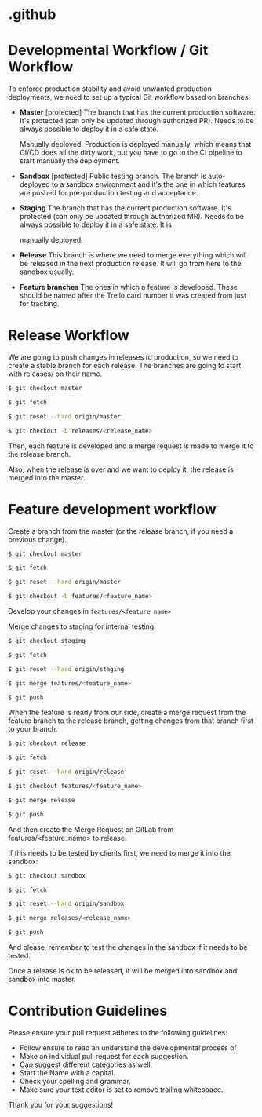 # .github











# Developmental Workflow / Git Workflow
To enforce production stability and avoid unwanted production deployments, we need to set up a typical Git workflow based on branches.
  - **Master** [protected]
    The branch that has the current production software. It's protected (can only be updated through authorized PR). Needs to be always possible to deploy it in a safe state. 

    Manually deployed. Production is deployed manually, which means that CI/CD does all the dirty work, but you have to go to the CI pipeline to start manually the deployment.
    
  - **Sandbox** [protected]
    Public testing branch. The branch is auto-deployed to a sandbox environment and it's the one in which features are pushed for pre-production testing and acceptance.
    
  - **Staging** 
    The branch that has the current production software. It's protected (can only be updated through authorized MR). Needs to be always possible to deploy it in a safe state. It is
     
    manually deployed.
    
  - **Release**
    This branch is where we need to merge everything which will be released in the next production release. It will go from here to the sandbox usually.
    
  - **Feature branches**
    The ones in which a feature is developed. These should be named after the Trello card number it was created from just for tracking.

# Release Workflow
We are going to push changes in releases to production, so we need to create a stable branch for each release. The branches are going to start with releases/ on their name.

```bash
$ git checkout master

$ git fetch

$ git reset --hard origin/master

$ git checkout -b releases/<release_name>
```

Then, each feature is developed and a merge request is made to merge it to the release branch.

Also, when the release is over and we want to deploy it, the release is merged into the master.

# Feature development workflow
Create a branch from the master (or the release branch, if you need a previous change).

```bash
$ git checkout master

$ git fetch

$ git reset --hard origin/master

$ git checkout -b features/<feature_name>
```

Develop your changes in `features/<feature_name>` 

Merge changes to staging for internal testing:

```bash
$ git checkout staging

$ git fetch

$ git reset --hard origin/staging

$ git merge features/<feature_name>

$ git push
```

When the feature is ready from our side, create a merge request from the feature branch to the release branch, getting changes from that branch first to your branch.

```bash
$ git checkout release

$ git fetch

$ git reset --hard origin/release

$ git checkout features/<feature_name>

$ git merge release

$ git push
```

And then create the Merge Request on GitLab from features/<feature_name> to release.

If this needs to be tested by clients first, we need to merge it into the sandbox:

```bash
$ git checkout sandbox

$ git fetch

$ git reset --hard origin/sandbox

$ git merge releases/<release_name>

$ git push
```

And please, remember to test the changes in the sandbox  if it needs to be tested.

Once a release is ok to be released, it will be merged into sandbox and sandbox into master.


# Contribution Guidelines

Please ensure your pull request adheres to the following guidelines:

- Follow ensure to read an understand the developmental process of
- Make an individual pull request for each suggestion.
- Can suggest different categories as well.
- Start the Name with a capital.
- Check your spelling and grammar.
- Make sure your text editor is set to remove trailing whitespace.

Thank you for your suggestions!
